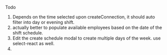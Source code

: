 Todo
1. Depends on the time selected upon createConnection, it should auto filter into day or evening shift.
2. actually better to populate available employees based on the date of the shift schedule.
3. Edit the create schedule modal to create multiple days of the week. use select-react as well.
4. 
